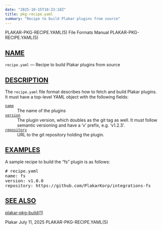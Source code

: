 ```yaml
---
date: "2025-10-15T10:33:18Z"
title: pkg-recipe.yaml
summary: "Recipe to build Plakar plugins from source"
---
```

<div class="head" role="doc-pageheader" aria-label="Manual header
  line"><span class="head-ltitle">PLAKAR-PKG-RECIPE.YAML(5)</span>
  <span class="head-vol">File Formats Manual</span>
  <span class="head-rtitle">PLAKAR-PKG-RECIPE.YAML(5)</span></div>
<main class="manual-text">
<section class="Sh">
<h2 class="Sh" id="NAME"><a class="permalink" href="#NAME">NAME</a></h2>
<p class="Pp"><code class="Nm">recipe.yaml</code> &#x2014;
    <span class="Nd" role="doc-subtitle">Recipe to build Plakar plugins from
    source</span></p>
</section>
<section class="Sh">
<h2 class="Sh" id="DESCRIPTION"><a class="permalink" href="#DESCRIPTION">DESCRIPTION</a></h2>
<p class="Pp">The <code class="Nm">recipe.yaml</code> file format describes how
    to fetch and build Plakar plugins. It must have a top-level YAML object with
    the following fields:</p>
<dl class="Bl-tag">
  <dt id="name"><a class="permalink" href="#name"><code class="Ic">name</code></a></dt>
  <dd>The name of the plugins</dd>
  <dt id="version"><a class="permalink" href="#version"><code class="Ic">version</code></a></dt>
  <dd>The plugin version, which doubles as the git tag as well. It must follow
      semantic versioning and have a &#x2018;v&#x2019; prefix, e.g.
      &#x2018;v1.2.3&#x2019;.</dd>
  <dt id="repository"><a class="permalink" href="#repository"><code class="Ic">repository</code></a></dt>
  <dd>URL to the git repository holding the plugin.</dd>
</dl>
</section>
<section class="Sh">
<h2 class="Sh" id="EXAMPLES"><a class="permalink" href="#EXAMPLES">EXAMPLES</a></h2>
<p class="Pp">A sample recipe to build the &#x201C;fs&#x201D; plugin is as
    follows:</p>
<div class="Bd Pp Bd-indent Li">
<pre># recipe.yaml
name: fs
version: v1.0.0
repository: https://github.com/PlakarKorp/integrations-fs</pre>
</div>
</section>
<section class="Sh">
<h2 class="Sh" id="SEE_ALSO"><a class="permalink" href="#SEE_ALSO">SEE
  ALSO</a></h2>
<p class="Pp"><a class="Xr" href="../plakar-pkg-build/" aria-label="plakar-pkg-build,
    section 1">plakar-pkg-build(1)</a></p>
</section>
</main>
<div class="foot" role="doc-pagefooter" aria-label="Manual footer
  line"><span class="foot-left">Plakar</span> <span class="foot-date">July 11,
  2025</span> <span class="foot-right">PLAKAR-PKG-RECIPE.YAML(5)</span></div>
